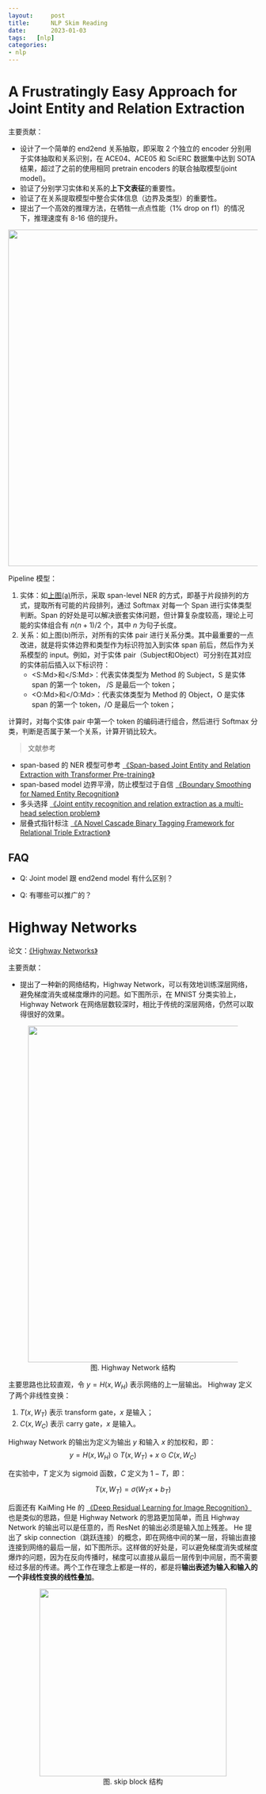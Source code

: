 ```yaml
---
layout:     post
title:      NLP Skim Reading
date:       2023-01-03
tags:   [nlp]
categories: 
- nlp
---
```


# A Frustratingly Easy Approach for Joint Entity and Relation Extraction

主要贡献：
- 设计了一个简单的 end2end 关系抽取，即采取 2 个独立的 encoder 分别用于实体抽取和关系识别，在 ACE04、ACE05 和 SciERC 数据集中达到 SOTA 结果，超过了之前的使用相同 pretrain encoders 的联合抽取模型(joint model)。
- 验证了分别学习实体和关系的**上下文表征**的重要性。
- 验证了在关系提取模型中整合实体信息（边界及类型）的重要性。
- 提出了一个高效的推理方法，在牺牲一点点性能（1% drop on f1）的情况下，推理速度有 8-16 倍的提升。

<div style="display: flex; justify-content: center;">
    <img src="https://image.ddot.cc/202311/joint_entity_relation_model_20231114_0746.png" width=678pt id='joint-entity-relation-model-image'>
</div>

Pipeline 模型：
1. 实体：如[上图(a)](#joint-entity-relation-model-image)所示，采取 span-level NER 的方式，即基于片段排列的方式，提取所有可能的片段排列，通过 Softmax 对每一个 Span 进行实体类型判断。Span 的好处是可以解决嵌套实体问题，但计算复杂度较高，理论上可能的实体组合有 $n(n+1)/2$ 个，其中 $n$ 为句子长度。
2. 关系：如上图(b)所示，对所有的实体 pair 进行关系分类。其中最重要的一点改进，就是将实体边界和类型作为标识符加入到实体 span 前后，然后作为关系模型的 input。例如，对于实体 pair（Subject和Object）可分别在其对应的实体前后插入以下标识符：
   - <S:Md>和</S:Md>：代表实体类型为 Method 的 Subject，S 是实体 span 的第一个 token， /S 是最后一个 token；
   - <O:Md>和</O:Md>：代表实体类型为 Method 的 Object，O 是实体 span 的第一个 token，/O 是最后一个 token； 


计算时，对每个实体 pair 中第一个 token 的编码进行组合，然后进行 Softmax 分类，判断是否属于某一个关系，计算开销比较大。 

> 文献参考
- span-based 的 NER 模型可参考 [《Span-based Joint Entity and Relation Extraction with Transformer Pre-training》](https://arxiv.org/pdf/1909.07755.pdf)
- span-based model 边界平滑，防止模型过于自信 [《Boundary Smoothing for Named Entity Recognition》](https://arxiv.org/pdf/2204.12031.pdf)
- 多头选择 [《Joint entity recognition and relation extraction as a multi-head selection problem》](https://www.sciencedirect.com/science/article/abs/pii/S095741741830455X?via%3Dihub)
- 层叠式指针标注 [《A Novel Cascade Binary Tagging Framework for Relational Triple Extraction》](https://arxiv.org/pdf/1909.03227.pdf)
  

## FAQ <span id='joint-relation-extract-faq'></span>
- Q: Joint model 跟 end2end model 有什么区别？

- Q: 有哪些可以推广的？


# Highway Networks
论文：[《Highway Networks》](https://arxiv.org/pdf/1505.00387.pdf)

主要贡献：
- 提出了一种新的网络结构，Highway Network，可以有效地训练深层网络，避免梯度消失或梯度爆炸的问题。如下图所示，在 MNIST 分类实验上，Highway Network 在网络层数较深时，相比于传统的深层网络，仍然可以取得很好的效果。

<figure style="text-align: center;">
    <img src="https://image.ddot.cc/202311/highway_networks_20231114_0752.png" width=678pt>
    <figcaption style="text-align:center"> 图. Highway Network 结构 </figcaption>
</figure>

主要思路也比较直观，令 $y=H(x, W_H)$ 表示网络的上一层输出。 Highway 定义了两个非线性变换：
1. $T(x, W_T)$ 表示 transform gate，$x$ 是输入；
2. $C(x, W_C)$ 表示 carry gate，$x$ 是输入。

Highway Network 的输出为定义为输出 $y$ 和输入 $x$ 的加权和，即：
$$y = H(x, W_H) \odot T(x, W_T) + x \odot C(x, W_C)$$

在实验中，$T$ 定义为 sigmoid 函数，$C$ 定义为 $1-T$，即：

$$T(x, W_T) = \sigma(W_Tx + b_T)$$

后面还有 KaiMing He 的 [《Deep Residual Learning for Image Recognition》](https://arxiv.org/pdf/1512.03385.pdf) 也是类似的思路，但是 Highway Network 的思路更加简单，而且 Highway Network 的输出可以是任意的，而 ResNet 的输出必须是输入加上残差。
He 提出了 skip connection（跳跃连接）的概念，即在网络中间的某一层，将输出直接连接到网络的最后一层，如下图所示。这样做的好处是，可以避免梯度消失或梯度爆炸的问题，因为在反向传播时，梯度可以直接从最后一层传到中间层，而不需要经过多层的传递。两个工作在理念上都是一样的，都是将**输出表述为输入和输入的一个非线性变换的线性叠加**。

<figure style="text-align: center;">
    <img src="https://image.ddot.cc/202311/skip_conn_20231114_0840.png" width=378pt>
    <figcaption style="text-align:center"> 图. skip block 结构 </figcaption>
</figure>

